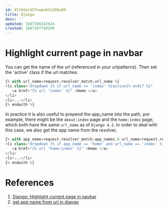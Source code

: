 ```yaml
---
id: 01t8dold57nwpw63e18ba80
title: Django
desc: ''
updated: 1687309242924
created: 1687307760199
---
```


# Highlight current page in navbar



You can get the name of the url (referenced in your urlpatterns). Then set the 'active' class if the url matches.

```python
{% with url_name=request.resolver_match.url_name %}
<li class="dropdown {% if url_name == 'index' %}active{% endif %}"
   <a href="{% url 'index' %}" >Home </a>
</li>
<li>...</li>
{% endwith %}
```

In practice it is also useful to prepend the app_name into the path, por example, there
might be the `about:index` page and the `home:index` page, which both have the same
`url_name` as of `Django 4.2`. In order to deal with this case, we also get the app name
from the resolver,

```python
{% with app_name=request.resolver_match.app_names.0 url_name=request.resolver_match.url_name %}
<li class="dropdown {% if app_name == 'home' and url_name == 'index' %}active{% endif %}"
   <a href="{% url 'home:index' %}" >Home </a>
</li>
<li>...</li>
{% endwith %}
```


# References

1. [Django: Highlight current page in navbar](https://stackoverflow.com/questions/39639264/django-highlight-current-page-in-navbar)
2. [get app name from url in django](https://stackoverflow.com/questions/19261269/get-app-name-from-url-in-django)